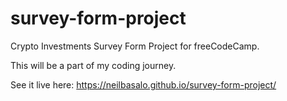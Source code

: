 # survey-form-project

Crypto Investments Survey Form Project for freeCodeCamp.

This will be a part of my coding journey.

See it live here: https://neilbasalo.github.io/survey-form-project/
